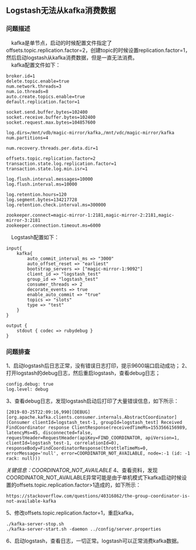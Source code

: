 ## Logstash无法从kafka消费数据
### 问题描述
&emsp;kafka是单节点，启动的时候配置文件指定了offsets.topic.replication.factor=2，创建topic的时候设置replication.factor=1，然后启动logstash从kafka消费数据，但是一直无法消费。  
&emsp;kafka配置文件如下：

	broker.id=1
	delete.topic.enable=true
	num.network.threads=3
	num.io.threads=8
	auto.create.topics.enable=true
	default.replication.factor=1

	socket.send.buffer.bytes=102400
	socket.receive.buffer.bytes=102400
	socket.request.max.bytes=104857600

	log.dirs=/mnt/vdb/magic-mirror/kafka,/mnt/vdc/magic-mirror/kafka
	num.partitions=4

	num.recovery.threads.per.data.dir=1

	offsets.topic.replication.factor=2
	transaction.state.log.replication.factor=1
	transaction.state.log.min.isr=1

	log.flush.interval.messages=10000
	log.flush.interval.ms=10000

	log.retention.hours=120
	log.segment.bytes=134217728
	log.retention.check.interval.ms=300000

	zookeeper.connect=magic-mirror-1:2181,magic-mirror-2:2181,magic-mirror-3:2181
	zookeeper.connection.timeout.ms=6000

&emsp;Logstash配置如下：

	input{
		kafka{
			auto_commit_interval_ms => "3000"
			auto_offset_reset => "earliest"
			bootstrap_servers => ["magic-mirror-1:9092"]
			client_id => "logstash_test"
			group_id => "logstash_test"
			consumer_threads => 2
			decorate_events => true
			enable_auto_commit => "true"
			topics => "slots"
			type => "test"
		}
	}

	output {
		stdout { codec => rubydebug }
	}
### 问题排查
1、启动logstash后日志正常，没有错误日志打印，提示9600端口启动成功；
2、打开logstash的debug日志，然后重启logstash，查看debug日志；

	config.debug: true
	log.level: debug
	
3、查看debug日志，发现logstash启动后打印了大量错误信息，如下所示：

	[2019-03-25T22:09:16,990][DEBUG][org.apache.kafka.clients.consumer.internals.AbstractCoordinator] [Consumer clientId=logstash_test-1, groupId=logstash_test] Received FindCoordinator response ClientResponse(receivedTimeMs=1553566156989, latencyMs=45, disconnected=false, requestHeader=RequestHeader(apiKey=FIND_COORDINATOR, apiVersion=1, clientId=logstash_test-1, correlationId=0), responseBody=FindCoordinatorResponse(throttleTimeMs=0, errorMessage='null', error=COORDINATOR_NOT_AVAILABLE, node=:-1 (id: -1 rack: null)))  
	
*关键信息：COORDINATOR_NOT_AVAILABLE*
4、查看资料，发现COORDINATOR_NOT_AVAILABLE异常可能是由于单机模式下kafka启动时候设置的offsets.topic.replication.factor>1造成的，如下所示：

	https://stackoverflow.com/questions/40316862/the-group-coordinator-is-not-available-kafka
	
5、修改offsets.topic.replication.factor=1，重启kafka，

	./kafka-server-stop.sh 
	./kafka-server-start.sh -daemon ../config/server.properties
	
6、启动logstash，查看日志，一切正常。logstash可以正常消费kafka数据。
